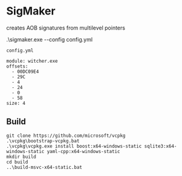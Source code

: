# SigMaker

creates AOB signatures from multilevel pointers

.\sigmaker.exe --config config.yml

```
config.yml

module: witcher.exe
offsets:
  - 00DC09E4
  - 29C
  - 4
  - 24
  - 0
  - 58
size: 4
```

## Build

```
git clone https://github.com/microsoft/vcpkg
.\vcpkg\bootstrap-vcpkg.bat
.\vcpkg\vcpkg.exe install boost:x64-windows-static sqlite3:x64-windows-static yaml-cpp:x64-windows-static
mkdir build
cd build
..\build-msvc-x64-static.bat
```
